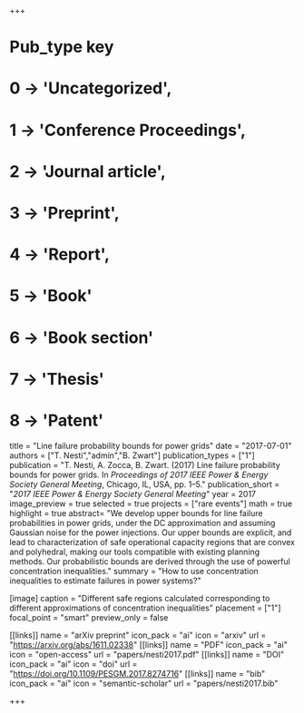 +++
# Pub_type key
# 0 -> 'Uncategorized',
# 1 -> 'Conference Proceedings',
# 2 -> 'Journal article',
# 3 -> 'Preprint',
# 4 -> 'Report',
# 5 -> 'Book'
# 6 -> 'Book section'
# 7 -> 'Thesis'
# 8 -> 'Patent'

title = "Line failure probability bounds for power grids"
date = "2017-07-01"
authors = ["T. Nesti","admin","B. Zwart"]
publication_types = ["1"]
publication =  "T. Nesti, A. Zocca, B. Zwart. (2017) Line failure probability bounds for power grids. In _Proceedings of 2017 IEEE Power & Energy Society General Meeting_, Chicago, IL, USA, pp. 1–5."
publication_short = "_2017 IEEE Power & Energy Society General Meeting_"
year = 2017
image_preview = true
selected = true
projects = ["rare events"]
math = true
highlight = true
abstract= "We develop upper bounds for line failure probabilities in power grids, under the DC approximation and assuming Gaussian noise for the power injections. Our upper bounds are explicit, and lead to characterization of safe operational capacity regions that are convex and polyhedral, making our tools compatible with existing planning methods. Our probabilistic bounds are derived through the use of powerful concentration inequalities."
summary = "How to use concentration inequalities to estimate failures in power systems?"

[image]
  caption = "Different safe regions calculated corresponding to different approximations of concentration inequalities"
  placement = ["1"]
  focal_point = "smart"
  preview_only = false

[[links]]
  name = "arXiv preprint"
  icon_pack = "ai"
  icon = "arxiv"
  url = "https://arxiv.org/abs/1611.02338"
[[links]]
  name = "PDF"
  icon_pack = "ai"
  icon = "open-access"
  url = "papers/nesti2017.pdf"
[[links]]
  name = "DOI"
  icon_pack = "ai"
  icon = "doi"
  url = "https://doi.org/10.1109/PESGM.2017.8274716"
[[links]]
  name = "bib"
  icon_pack = "ai"
  icon = "semantic-scholar"
  url = "papers/nesti2017.bib"

+++
